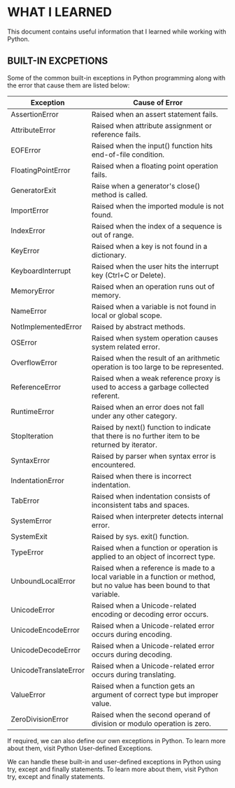 # WHAT I LEARNED

This document contains useful information that I learned while working with Python.

## BUILT-IN EXCPETIONS

Some of the common built-in exceptions in Python programming along with the error that cause them are listed below:

Exception | Cause of Error |
--- | --- |
AssertionError | Raised when an assert statement fails. |
AttributeError | Raised when attribute assignment or reference fails. |
EOFError | Raised when the input() function hits end-of-file condition. |
FloatingPointError | Raised when a floating point operation fails. |
GeneratorExit | Raise when a generator's close() method is called. |
ImportError | Raised when the imported module is not found. |
IndexError | Raised when the index of a sequence is out of range. |
KeyError | Raised when a key is not found in a dictionary. |
KeyboardInterrupt | Raised when the user hits the interrupt key (Ctrl+C or Delete). |
MemoryError | Raised when an operation runs out of memory. |
NameError | Raised when a variable is not found in local or global scope. |
NotImplementedError | Raised by abstract methods. |
OSError | Raised when system operation causes system related error. |
OverflowError | Raised when the result of an arithmetic operation is too large to be represented. |
ReferenceError | Raised when a weak reference proxy is used to access a garbage collected referent. |
RuntimeError | Raised when an error does not fall under any other category. |
StopIteration | Raised by next() function to indicate that there is no further item to be returned by iterator. |
SyntaxError | Raised by parser when syntax error is encountered. |
IndentationError | Raised when there is incorrect indentation. |
TabError | Raised when indentation consists of inconsistent tabs and spaces. |
SystemError | Raised when interpreter detects internal error. |
SystemExit | Raised by sys. exit() function. |
TypeError | Raised when a function or operation is applied to an object of incorrect type. |
UnboundLocalError | Raised when a reference is made to a local variable in a function or method, but no value has been bound to that variable. |
UnicodeError | Raised when a Unicode-related encoding or decoding error occurs. |
UnicodeEncodeError | Raised when a Unicode-related error occurs during encoding. |
UnicodeDecodeError | Raised when a Unicode-related error occurs during decoding. |
UnicodeTranslateError | Raised when a Unicode-related error occurs during translating. |
ValueError | Raised when a function gets an argument of correct type but improper value. |
ZeroDivisionError | Raised when the second operand of division or modulo operation is zero. |

If required, we can also define our own exceptions in Python. To learn more about them, visit Python User-defined Exceptions.

We can handle these built-in and user-defined exceptions in Python using try, except and finally statements. To learn more about them, visit Python try, except and finally statements.